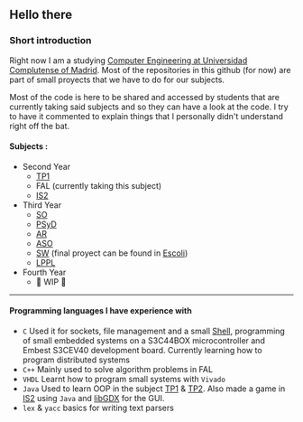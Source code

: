 ## Hello there 

### Short introduction
Right now I am a studying [Computer Engineering at Universidad Complutense of Madrid](https://www.ucm.es/estudios/grado-ingenieriadecomputadores). Most of the repositories in this github (for now) are part of small proyects that we have to do for our subjects.

Most of the code is here to be shared and accessed by students that are currently taking said subjects and so they can have a look at the code. I try to have it commented to explain things that I personally didn't understand right off the bat.

#### Subjects :       
- Second Year
  - [TP1](https://github.com/aluque1/TP1)
  - FAL (currently taking this subject) <!--(https://github.com/aluque1/FAL) -->
  - [IS2](https://github.com/aluque1/IS2)
- Third Year
  - [SO](https://github.com/aluque1/SO)
  - [PSyD](https://github.com/aluque1/PSyD)
  - [AR](https://github.com/aluque1/AR)
  - [ASO](https://github.com/aluque1/ASO)
  - [SW](https://github.com/aluque1/SW) (final proyect can be found in [Escoli](https://github.com/IgnaciosConQueso/Escoli))
  - [LPPL](https://github.com/aluque1/LPPL)
- Fourth Year
  - 🚧 WIP 🚧
 
--------

#### Programming languages I have experience with
- `C` Used it for sockets, file management and a small [Shell](https://github.com/aluque1/ASO/tree/main/ejercicioShell), programming of small embedded systems on a S3C44BOX microcontroller and Embest S3CEV40 development board. Currently learning how to program distributed systems
- `C++` Mainly used to solve algorithm problems in FAL
- `VHDL` Learnt how to program small systems with `Vivado`
- `Java` Used to learn OOP in the subject [TP1](https://www.ucm.es/estudios/grado-ingenieriadecomputadores-plan-805481) & [TP2](https://www.ucm.es/estudios/grado-ingenieriadecomputadores-plan-805482). Also made a game in [IS2](https://github.com/aluque1/IS2) using `Java` and [libGDX](https://libgdx.com/) for the GUI.
- `lex` & `yacc` basics for writing text parsers 

<!--
**aluque1/aluque1** is a ✨ _special_ ✨ repository because its `README.md` (this file) appears on your GitHub profile.

Here are some ideas to get you started:

-🔭 I’m currently working on ...
- 🌱 I’m currently learning ...
- 👯 I’m looking to collaborate on ...
- 🤔 I’m looking for help with ...
- 💬 Ask me about ...
- 📫 How to reach me: ...
- 😄 Pronouns: ...
- ⚡ Fun fact: ...
-->
